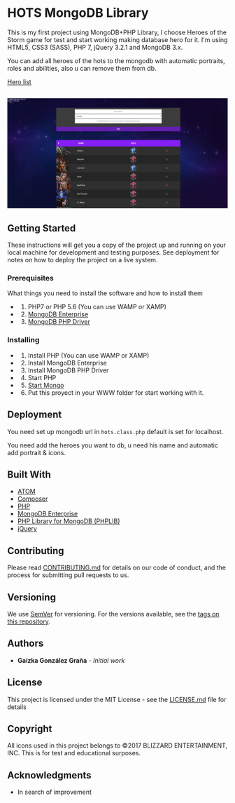# HOTS MongoDB Library

This is my first project using MongoDB+PHP Library, I choose Heroes of the Storm game for test and start working making database hero for it. I'm using HTML5, CSS3 (SASS), PHP 7, jQuery 3.2.1 and MongoDB 3.x.

You can add all heroes of the hots to the mongodb with automatic portraits, roles and abilities, also u can remove them from db.

[Hero list](http://eu.battle.net/heroes/es/heroes/#/)

##
![alt text](https://raw.githubusercontent.com/Gaizka-gzgr/HOTS-MongoDB-Library/master/preview.png)

## Getting Started

These instructions will get you a copy of the project up and running on your local machine for development and testing purposes. See deployment for notes on how to deploy the project on a live system.

### Prerequisites

What things you need to install the software and how to install them

* 1. PHP7 or PHP 5.6 (You can use WAMP or XAMP)
* 2. [MongoDB Enterprise](https://docs.mongodb.com/manual/administration/install-enterprise/)
* 3. [MongoDB PHP Driver](http://php.net/manual/en/mongodb.installation.php)



### Installing

* 1. Install PHP (You can use WAMP or XAMP)
* 2. Install MongoDB Enterprise
* 3. Install MongoDB PHP Driver
* 4. Start PHP
* 5. [Start Mongo](https://docs.mongodb.com/manual/tutorial/install-mongodb-enterprise-on-windows/#run-mongodb-enterprise) 
* 6. Put this proyect in your WWW folder for start working with it.


## Deployment

You need set up mongodb url in ```hots.class.php``` default is set for localhost. 

You need add the heroes you want to db, u need his name and automatic add portrait & icons.

## Built With

* [ATOM](https://atom.io/)
* [Composer](https://getcomposer.org/download/)
* [PHP](http://php.net/downloads.php)
* [MongoDB Enterprise](https://docs.mongodb.com/manual/administration/install-enterprise/)
* [PHP Library for MongoDB (PHPLIB)](http://php.net/manual/en/mongodb.tutorial.library.php)
* [jQuery](http://jquery.com/download/)


## Contributing

Please read [CONTRIBUTING.md](CODE_OF_CONDUCT.md) for details on our code of conduct, and the process for submitting pull requests to us.

## Versioning

We use [SemVer](http://semver.org/) for versioning. For the versions available, see the [tags on this repository](https://github.com/Gaizka-gzgr/HOTS-MongoDB-Library-/tags). 

## Authors

* **Gaizka González Graña** - *Initial work* 

## License

This project is licensed under the MIT License - see the [LICENSE.md](LICENSE.md) file for details

## Copyright

All icons used in this project belongs to ©2017 BLIZZARD ENTERTAINMENT, INC. This is for test and educational surposes.

## Acknowledgments

* In search of improvement
